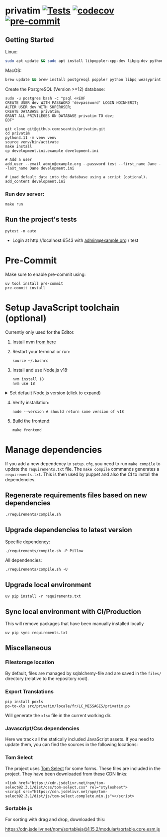 privatim [![Tests](https://github.com/seantis/privatim/actions/workflows/tests.yml/badge.svg)](https://github.com/seantis/privatim/actions/workflows/tests.yml) [![codecov](https://codecov.io/gh/seantis/privatim/graph/badge.svg?token=JQHTKXDVMJ)](https://codecov.io/gh/seantis/privatim) [![pre-commit](https://img.shields.io/badge/pre--commit-enabled-brightgreen?logo=pre-commit&logoColor=white)](https://github.com/pre-commit/pre-commit)
===============

Getting Started
---------------

Linux:
```bash
sudo apt update && sudo apt install libpoppler-cpp-dev libpq-dev python3-dev build-essential weasyprint
```

MacOS:
```bash
brew update && brew install postgresql poppler python libpq weasyprint
```

Create the PostgreSQL (Version >=12) database:
```
sudo -u postgres bash -c "psql <<EOF
CREATE USER dev WITH PASSWORD 'devpassword' LOGIN NOINHERIT;
ALTER USER dev WITH SUPERUSER;
CREATE DATABASE privatim;
GRANT ALL PRIVILEGES ON DATABASE privatim TO dev;
EOF"
```

```
git clone git@github.com:seantis/privatim.git
cd privatim
python3.11 -m venv venv
source venv/bin/activate
make install
cp development.ini.example development.ini

# Add a user
add_user --email admin@example.org --password test --first_name Jane --last_name Dane development.ini

# Load default data into the database using a script (optional).
add_content development.ini
```

### Run dev server:
```
make run
```

## Run the project's tests
```
pytest -n auto
```

- Login at http://localhost:6543 with admin@example.org / test


# Pre-Commit

Make sure to enable pre-commit using:

    uv tool install pre-commit
    pre-commit install



Setup JavaScript toolchain (optional)
===================================
Currently only used for the Editor.

1. Install nvm [from here](https://github.com/nvm-sh/nvm?tab=readme-ov-file#install--update-script)

2. Restart your terminal or run:
   ```
   source ~/.bashrc
   ```

3. Install and use Node.js v18:
   ```
   nvm install 18
   nvm use 18
   ```

<details>
<summary>Set default Node.js version (click to expand)</summary>

This will set the default to be the most current version of node:
```
nvm alias default node
```
and then you'll need to run:
```
nvm use default
```
</details>

4. Verify installation:
   ```
   node --version # should return some version of v18
   ```

5. Build the frontend:

   ```
   make frontend
   ```



# Manage dependencies

If you add a new dependency to `setup.cfg`, you need to run `make compile` to update the `requirements.txt` file.
The `make compile` commands generates a `requirements.txt`.
This is then used by puppet and also the CI to install the dependencies.


## Regenerate requirements files based on new dependencies

    ./requirements/compile.sh


## Upgrade dependencies to latest version

Specific dependency:

    ./requirements/compile.sh -P Pillow

All dependencies:

    ./requirements/compile.sh -U

## Upgrade local environment

    uv pip install -r requirements.txt

## Sync local environment with CI/Production

This will remove packages that have been manually installed locally

    uv pip sync requirements.txt

## Miscellaneous

###  Filestorage location
By default, files are managed by sqlalchemy-file and are saved in the `files/` directory (relative to the repository root).

### Export Translations

```
pip install poxls
po-to-xls src/privatim/locale/fr/LC_MESSAGES/privatim.po
```
Will generate the `xlsx` file in the current working dir.

### Javascript/Css dependencies

Here we track all the statically included JavaScript assets.
If you need to update them, you can find the sources in the following locations:

###  Tom Select
The project uses [Tom Select](https://github.com/orchidjs/tom-select) for some forms.
These files are included in the project. They have been downloaded from these CDN links:
```
<link href="https://cdn.jsdelivr.net/npm/tom-select@2.3.1/dist/css/tom-select.css" rel="stylesheet">
<script src="https://cdn.jsdelivr.net/npm/tom-select@2.3.1/dist/js/tom-select.complete.min.js"></script>
```

###  Sortable.js
For sorting with drag and drop, downloaded this:

https://cdn.jsdelivr.net/npm/sortablejs@1.15.2/modular/sortable.core.esm.js
